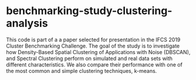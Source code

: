 # benchmarking-study-clustering-analysis

This code is part of a a paper selected for presentation in the IFCS 2019 Cluster Benchmarking Challenge.
The goal of the study is to investigate how Density-Based Spatial Clustering of Applications with Noise (DBSCAN), 
and Spectral Clustering perform on simulated and real data sets with different characteristics. 
We also compare their performance with one of the most common and simple clustering techniques, k-means.
